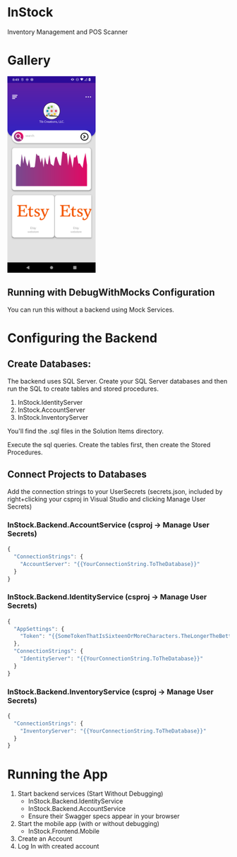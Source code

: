 # InStock
 Inventory Management and POS Scanner

# Gallery 

<img width="200" src="https://github.com/PatrickTibble/InStock/blob/main/Solution%20Items/Screenshots/MauiApp/instock_home.png?raw=true" />
 
## Running with DebugWithMocks Configuration
You can run this without a backend using Mock Services.

# Configuring the Backend


## Create Databases:
The backend uses SQL Server. Create your SQL Server databases and then run the SQL to create tables and stored procedures.

1. InStock.IdentityServer
1. InStock.AccountServer
1. InStock.InventoryServer

You'll find the .sql files in the Solution Items directory.

Execute the sql queries. Create the tables first, then create the Stored Procedures.

## Connect Projects to Databases
Add the connection strings to your UserSecrets (secrets.json, included by right+clicking your csproj in Visual Studio and clicking Manage User Secrets)

### InStock.Backend.AccountService (csproj -> Manage User Secrets)
``` js
{
  "ConnectionStrings": {
    "AccountServer": "{{YourConnectionString.ToTheDatabase}}"
  }
}
```

### InStock.Backend.IdentityService (csproj -> Manage User Secrets)
``` js
{
  "AppSettings": {
    "Token": "{{SomeTokenThatIsSixteenOrMoreCharacters.TheLongerTheBetter}}"
  },
  "ConnectionStrings": {
    "IdentityServer": "{{YourConnectionString.ToTheDatabase}}"
  }
}
```

### InStock.Backend.InventoryService (csproj -> Manage User Secrets)
``` js
{
  "ConnectionStrings": {
    "InventoryServer": "{{YourConnectionString.ToTheDatabase}}"
  }
}
```

# Running the App

1. Start backend services (Start Without Debugging)
   - InStock.Backend.IdentityService
   - InStock.Backend.AccountService
   - Ensure their Swagger specs appear in your browser
1. Start the mobile app (with or without debugging)
   - InStock.Frontend.Mobile
1. Create an Account
1. Log In with created account

